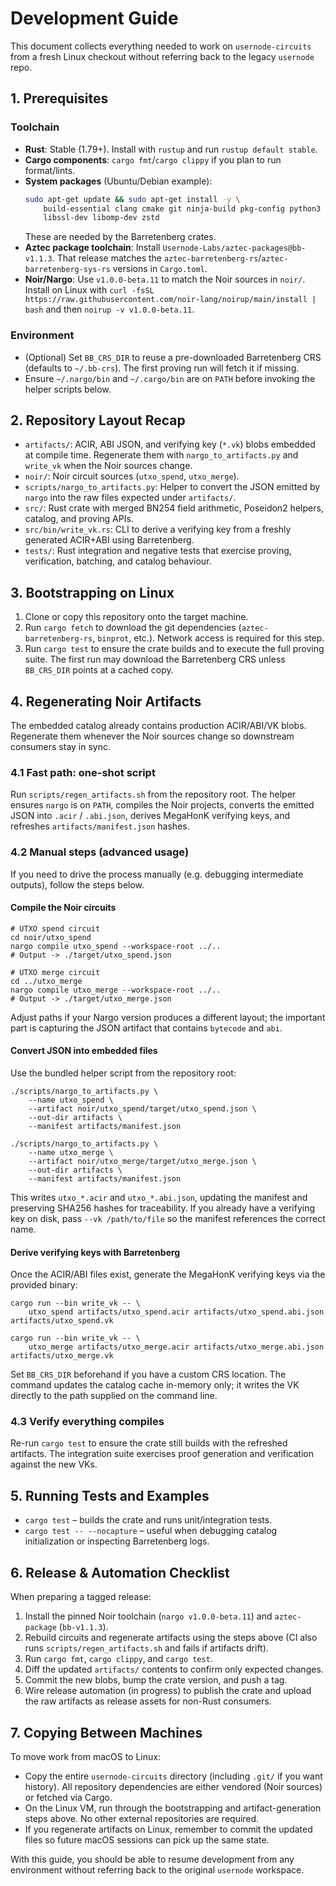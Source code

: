 # Development Guide

This document collects everything needed to work on `usernode-circuits` from a
fresh Linux checkout without referring back to the legacy `usernode` repo.

## 1. Prerequisites

### Toolchain
- **Rust**: Stable (1.79+). Install with `rustup` and run `rustup default stable`.
- **Cargo components**: `cargo fmt`/`cargo clippy` if you plan to run format/lints.
- **System packages** (Ubuntu/Debian example):
  ```bash
  sudo apt-get update && sudo apt-get install -y \
      build-essential clang cmake git ninja-build pkg-config python3 python3-venv \
      libssl-dev libomp-dev zstd
  ```
  These are needed by the Barretenberg crates.
- **Aztec package toolchain**: Install
  `Usernode-Labs/aztec-packages@bb-v1.1.3`. That release matches the
  `aztec-barretenberg-rs`/`aztec-barretenberg-sys-rs` versions in `Cargo.toml`.
- **Noir/Nargo**: Use `v1.0.0-beta.11` to match the Noir sources in `noir/`.
  Install on Linux with `curl -fsSL https://raw.githubusercontent.com/noir-lang/noirup/main/install | bash`
  and then `noirup -v v1.0.0-beta.11`.

### Environment
- (Optional) Set `BB_CRS_DIR` to reuse a pre-downloaded Barretenberg CRS
  (defaults to `~/.bb-crs`). The first proving run will fetch it if missing.
- Ensure `~/.nargo/bin` and `~/.cargo/bin` are on `PATH` before invoking the
  helper scripts below.

## 2. Repository Layout Recap
- `artifacts/`: ACIR, ABI JSON, and verifying key (`*.vk`) blobs embedded at
  compile time. Regenerate them with `nargo_to_artifacts.py` and `write_vk`
  when the Noir sources change.
- `noir/`: Noir circuit sources (`utxo_spend`, `utxo_merge`).
- `scripts/nargo_to_artifacts.py`: Helper to convert the JSON emitted by `nargo`
  into the raw files expected under `artifacts/`.
- `src/`: Rust crate with merged BN254 field arithmetic, Poseidon2 helpers,
  catalog, and proving APIs.
- `src/bin/write_vk.rs`: CLI to derive a verifying key from a freshly generated
  ACIR+ABI using Barretenberg.
- `tests/`: Rust integration and negative tests that exercise proving,
  verification, batching, and catalog behaviour.

## 3. Bootstrapping on Linux
1. Clone or copy this repository onto the target machine.
2. Run `cargo fetch` to download the git dependencies (`aztec-barretenberg-rs`,
   `binprot`, etc.). Network access is required for this step.
3. Run `cargo test` to ensure the crate builds and to execute the full proving
   suite. The first run may download the Barretenberg CRS unless `BB_CRS_DIR`
   points at a cached copy.

## 4. Regenerating Noir Artifacts
The embedded catalog already contains production ACIR/ABI/VK blobs. Regenerate
them whenever the Noir sources change so downstream consumers stay in sync.

### 4.1 Fast path: one-shot script
Run `scripts/regen_artifacts.sh` from the repository root. The helper ensures
`nargo` is on `PATH`, compiles the Noir projects, converts the emitted JSON into
`.acir` / `.abi.json`, derives MegaHonK verifying keys, and refreshes
`artifacts/manifest.json` hashes.

### 4.2 Manual steps (advanced usage)
If you need to drive the process manually (e.g. debugging intermediate outputs),
follow the steps below.

#### Compile the Noir circuits
```
# UTXO spend circuit
cd noir/utxo_spend
nargo compile utxo_spend --workspace-root ../..
# Output -> ./target/utxo_spend.json

# UTXO merge circuit
cd ../utxo_merge
nargo compile utxo_merge --workspace-root ../..
# Output -> ./target/utxo_merge.json
```
Adjust paths if your Nargo version produces a different layout; the important
part is capturing the JSON artifact that contains `bytecode` and `abi`.

#### Convert JSON into embedded files
Use the bundled helper script from the repository root:
```
./scripts/nargo_to_artifacts.py \
    --name utxo_spend \
    --artifact noir/utxo_spend/target/utxo_spend.json \
    --out-dir artifacts \
    --manifest artifacts/manifest.json

./scripts/nargo_to_artifacts.py \
    --name utxo_merge \
    --artifact noir/utxo_merge/target/utxo_merge.json \
    --out-dir artifacts \
    --manifest artifacts/manifest.json
```
This writes `utxo_*.acir` and `utxo_*.abi.json`, updating the manifest and
preserving SHA256 hashes for traceability. If you already have a verifying key
on disk, pass `--vk /path/to/file` so the manifest references the correct name.

#### Derive verifying keys with Barretenberg
Once the ACIR/ABI files exist, generate the MegaHonK verifying keys via the
provided binary:
```
cargo run --bin write_vk -- \
    utxo_spend artifacts/utxo_spend.acir artifacts/utxo_spend.abi.json artifacts/utxo_spend.vk

cargo run --bin write_vk -- \
    utxo_merge artifacts/utxo_merge.acir artifacts/utxo_merge.abi.json artifacts/utxo_merge.vk
```
Set `BB_CRS_DIR` beforehand if you have a custom CRS location. The command
updates the catalog cache in-memory only; it writes the VK directly to the path
supplied on the command line.

### 4.3 Verify everything compiles
Re-run `cargo test` to ensure the crate still builds with the refreshed
artifacts. The integration suite exercises proof generation and verification
against the new VKs.

## 5. Running Tests and Examples
- `cargo test` – builds the crate and runs unit/integration tests.
- `cargo test -- --nocapture` – useful when debugging catalog initialization or
  inspecting Barretenberg logs.

## 6. Release & Automation Checklist
When preparing a tagged release:
1. Install the pinned Noir toolchain (`nargo v1.0.0-beta.11`) and
   `aztec-package` (`bb-v1.1.3`).
2. Rebuild circuits and regenerate artifacts using the steps above (CI also runs
   `scripts/regen_artifacts.sh` and fails if artifacts drift).
3. Run `cargo fmt`, `cargo clippy`, and `cargo test`.
4. Diff the updated `artifacts/` contents to confirm only expected changes.
5. Commit the new blobs, bump the crate version, and push a tag.
6. Wire release automation (in progress) to publish the crate and upload the raw
   artifacts as release assets for non-Rust consumers.

## 7. Copying Between Machines
To move work from macOS to Linux:
- Copy the entire `usernode-circuits` directory (including `.git/` if you want
  history). All repository dependencies are either vendored (Noir sources) or
  fetched via Cargo.
- On the Linux VM, run through the bootstrapping and artifact-generation steps
  above. No other external repositories are required.
- If you regenerate artifacts on Linux, remember to commit the updated files so
  future macOS sessions can pick up the same state.

With this guide, you should be able to resume development from any environment
without referring back to the original `usernode` workspace.
